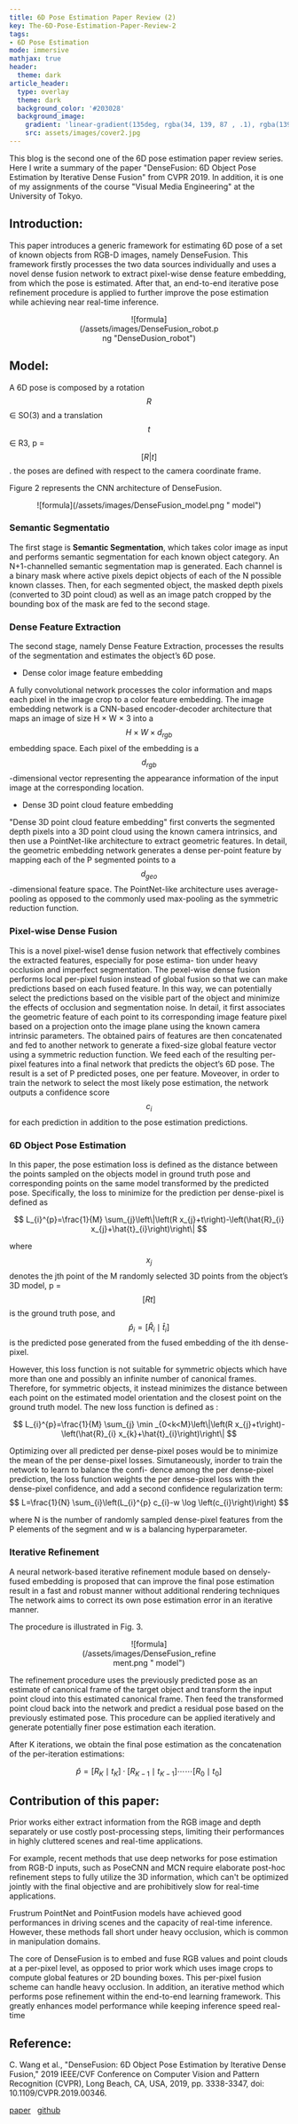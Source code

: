 ```yaml
---
title: 6D Pose Estimation Paper Review (2)                                
key: The-6D-Pose-Estimation-Paper-Review-2
tags:
- 6D Pose Estimation
mode: immersive
mathjax: true
header:
  theme: dark
article_header:
  type: overlay
  theme: dark
  background_color: '#203028'
  background_image:
    gradient: 'linear-gradient(135deg, rgba(34, 139, 87 , .1), rgba(139, 34, 139, .1))'
    src: assets/images/cover2.jpg
---
```

This blog is the second one of the 6D pose estimation paper review series. Here I  write a summary of the paper "DenseFusion: 6D Object Pose Estimation by Iterative Dense Fusion" from CVPR 2019. In addition, it is one of my assignments of the course "Visual Media Engineering" at the University of Tokyo.                  

## Introduction:
This paper introduces a generic framework for estimating 6D pose of a set of known objects from RGB-D images, namely DenseFusion. This framework firstly processes the two data sources individually and uses a novel dense fusion network to extract pixel-wise dense feature embedding, from which the pose is estimated. After that,  an end-to-end iterative pose refinement procedure is applied to further improve the pose estimation while achieving near real-time inference. 
<div style="width:50%; margin:0 auto;" align="center" markdown="1">
![formula](/assets/images/DenseFusion_robot.png "DenseDusion_robot")
</div>

## Model:

A 6D pose is composed by a rotation $$R$$ ∈ SO(3) and a translation $$t$$ ∈ R3, p = $$[R \lvert t]$$. the poses are defined with respect to the camera coordinate frame.

Figure 2 represents the CNN architecture of DenseFusion. 

<!--![CNN](/assets/images/Seamless_CNN.png){:width="650px"}-->

<!--img class="image image--xl" src="/images/Seamless_CNN.png"/-->
<div style="width:100%; margin:0 auto;" align="center" markdown="1">
![formula](/assets/images/DenseFusion_model.png " model")
</div>


### Semantic Segmentatio

The first stage is **Semantic Segmentation**, which takes color image as input and performs semantic segmentation for each known object category. An N+1-channelled semantic segmentation map is generated. Each channel is a binary mask where active pixels depict objects of each of the N possible known classes. Then, for each segmented object, the masked depth pixels (converted to 3D point cloud) as well as an image patch cropped by the bounding box of the mask are fed to the second stage.

###  Dense Feature Extraction

The second stage, namely Dense Feature Extraction, processes the results of the segmentation and estimates the object’s 6D pose.
 
- Dense color image feature embedding

 A fully convolutional network processes the color information and maps each pixel in the image crop to a color feature embedding. The image embedding network is a CNN-based encoder-decoder architecture that maps an image of size H × W × 3 into a $$H \times W \times d_{rgb}$$ embedding space. Each pixel of the embedding is a $$d_{rgb}$$-dimensional vector representing the appearance information of the input image at the corresponding location.


- Dense 3D point cloud feature embedding

 "Dense 3D point cloud feature embedding" first converts the segmented depth pixels into a 3D point cloud using the known camera intrinsics, and then use a PointNet-like architecture to extract geometric features. In detail, the geometric embedding network generates a dense per-point feature by mapping each of the P segmented points to a $$d_{geo}$$-dimensional feature space.  The PointNet-like architecture  uses average-pooling as opposed to the commonly used max-pooling as the symmetric reduction function.


### Pixel-wise Dense Fusion

This is a novel pixel-wise1 dense fusion network that effectively combines the extracted features, especially for pose estima- tion under heavy occlusion and imperfect segmentation. The pexel-wise dense fusion performs local per-pixel fusion instead of global fusion so that we can make predictions based on each fused feature. In this way, we can potentially select the predictions based on the visible part of the object and minimize the effects of occlusion and segmentation noise. In detail, it first associates the geometric feature of each point to its corresponding image feature pixel based on a projection onto the image plane using the known camera intrinsic parameters. The obtained pairs of features are then concatenated and fed to another network to generate a fixed-size global feature vector using a symmetric reduction function. 
We feed each of the resulting per-pixel features into a final network that predicts the object’s 6D pose. The result is a set of P predicted poses, one per feature.
Moveover, in order to train the network to select the most likely pose estimation,  the network  outputs a confidence score $$c_i$$ for each prediction in addition to the pose estimation predictions. 

### 6D Object Pose Estimation

In this paper, the pose estimation loss is defined as the distance between the points sampled on the objects model in ground truth pose and corresponding points on the same model transformed by the predicted pose. Specifically, the loss to minimize for the prediction per dense-pixel is defined as 

$$
L_{i}^{p}=\frac{1}{M} \sum_{j}\left\|\left(R x_{j}+t\right)-\left(\hat{R}_{i} x_{j}+\hat{t}_{i}\right)\right\|
$$

where $$x_j$$ denotes the jth point of the M randomly selected 3D points from the object’s 3D model, p = $$[R t]$$ is the ground truth pose, and $$\hat{p}_{i}=\left[\hat{R}_{i} \mid \hat{t}_{i}\right]$$ is the predicted pose generated from the fused embedding of the ith dense-pixel.

However, this loss function is not suitable for symmetric objects which have more than one and possibly an infinite number of canonical frames. Therefore, for symmetric objects, it instead minimizes the distance between each point on the estimated model orientation and the closest point on the ground truth model. The new loss function is defined as :

$$
L_{i}^{p}=\frac{1}{M} \sum_{j} \min _{0<k<M}\left\|\left(R x_{j}+t\right)-\left(\hat{R}_{i} x_{k}+\hat{t}_{i}\right)\right\|
$$

Optimizing over all predicted per dense-pixel poses would be to minimize the mean of the per dense-pixel
losses. Simutaneously, inorder to train the network to learn to balance the confi- dence among the per dense-pixel prediction, the loss function weights the per dense-pixel loss with the dense-pixel confidence, and add a second confidence regularization term:
$$
L=\frac{1}{N} \sum_{i}\left(L_{i}^{p} c_{i}-w \log \left(c_{i}\right)\right)
$$

where N is the number of randomly sampled dense-pixel features from the P elements of the segment and w is a balancing hyperparameter.

### Iterative Refinement 

 A neural network-based iterative refinement module based on densely-fused embedding is proposed that can improve the final pose estimation result in a fast and robust manner without additional rendering techniques
 The network aims to correct its own pose estimation error in an iterative manner.

The procedure is illustrated in Fig. 3.

<div style="width:50%; margin:0 auto;" align="center" markdown="1">
![formula](/assets/images/DenseFusion_refinement.png " model")
</div>


 The refinement procedure uses the previously predicted pose as an estimate of canonical frame of the target object and transform the input point cloud into this estimated canonical frame.  Then feed the transformed point cloud back into the network and predict a residual pose based on the previously estimated pose. This procedure can be applied iteratively and generate potentially finer pose estimation each iteration.
 
 After K iterations, we obtain the final pose estimation as the concatenation of the per-iteration estimations:

 $$
\hat{p}=\left[R_{K} \mid t_{K}\right] \cdot\left[R_{K-1} \mid t_{K-1}\right] \cdots \cdots\left[R_{0} \mid t_{0}\right]
$$

## Contribution of this paper:

Prior works either extract information from the RGB image and depth separately or use costly post-processing steps, limiting their performances in highly cluttered scenes and real-time applications. 

For example, recent methods that use deep networks for pose estimation from RGB-D inputs, such as PoseCNN and MCN require elaborate post-hoc refinement steps to fully utilize the 3D information, which can't be optimized jointly with the final objective and are prohibitively slow for real-time applications.

Frustrum PointNet  and PointFusion models have achieved good performances in driving scenes and the capacity of real-time inference. However, these methods fall short under heavy occlusion, which is common
in manipulation domains.

The core of DenseFusion is to embed and fuse RGB values and point clouds at a per-pixel level, as opposed to prior work which uses image crops to compute global features  or 2D bounding boxes. This per-pixel fusion scheme can handle heavy occlusion. In addition, an iterative method which performs pose refinement within the end-to-end learning framework. This greatly enhances model performance while keeping inference speed real-time





## Reference: 
C. Wang et al., "DenseFusion: 6D Object Pose Estimation by Iterative Dense Fusion," 2019 IEEE/CVF Conference on Computer Vision and Pattern
Recognition (CVPR), Long Beach, CA, USA, 2019, pp. 3338-3347, doi: 10.1109/CVPR.2019.00346.

[paper](https://arxiv.org/abs/1901.04780) &nbsp;        [github](https://link.zhihu.com/?target=https%3A//github.com/j96w/DenseFusion)
